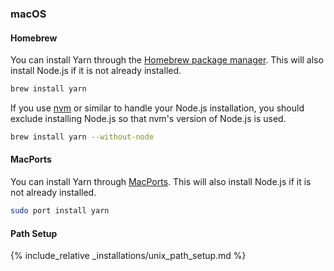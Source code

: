 ### macOS

#### Homebrew

You can install Yarn through the [Homebrew package manager](http://brew.sh/).
This will also install Node.js if it is not already installed.

```sh
brew install yarn
```

If you use [nvm](https://github.com/creationix/nvm) or similar to handle your Node.js installation, you should exclude installing Node.js so that nvm's version of Node.js is used.

```sh
brew install yarn --without-node
```

#### MacPorts

You can install Yarn through [MacPorts](https://www.macports.org/).
This will also install Node.js if it is not already installed.

```sh
sudo port install yarn
```

#### Path Setup

{% include_relative _installations/unix_path_setup.md %}
